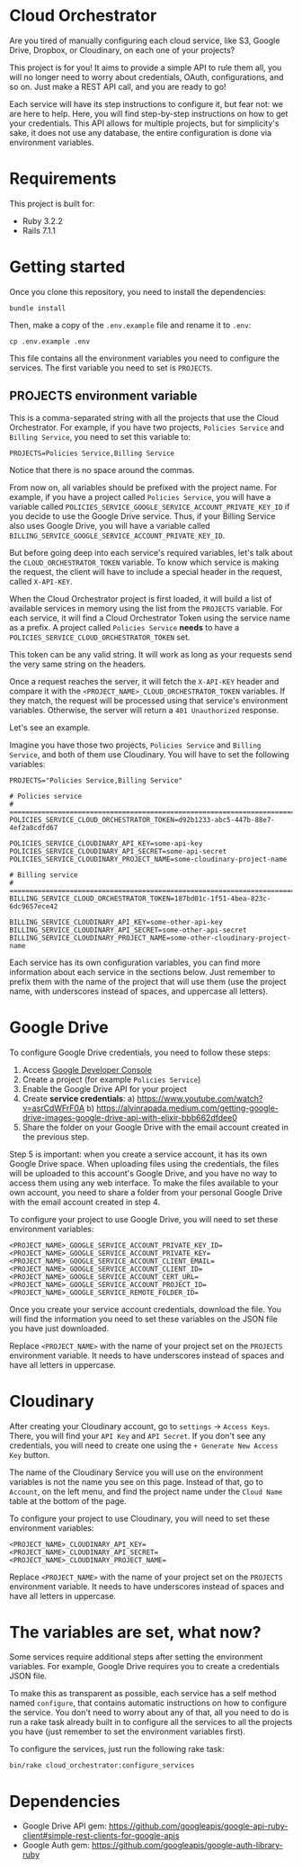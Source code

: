# Cloud Orchestrator

Are you tired of manually configuring each cloud service, like S3, Google Drive, Dropbox, or Cloudinary, on each one of your projects?

This project is for you! It aims to provide a simple API to rule them all, you will no longer need to worry about credentials, OAuth, configurations, and so on. Just make a REST API call, and you are ready to go!

Each service will have its step instructions to configure it, but fear not: we are here to help. Here, you will find step-by-step instructions on how to get your credentials. This API allows for multiple projects, but for simplicity's sake, it does not use any database, the entire configuration is done via environment variables.

# Requirements

This project is built for:

* Ruby 3.2.2
* Rails 7.1.1


# Getting started

Once you clone this repository, you need to install the dependencies:

```
bundle install
```

Then, make a copy of the `.env.example` file and rename it to `.env`:

```
cp .env.example .env
```

This file contains all the environment variables you need to configure the services. The first variable you need to set is `PROJECTS`.

## PROJECTS environment variable

This is a comma-separated string with all the projects that use the Cloud Orchestrator. For example, if you have two projects, `Policies Service` and `Billing Service`, you need to set this variable to:


```
PROJECTS=Policies Service,Billing Service
```

Notice that there is no space around the commas.

From now on, all variables should be prefixed with the project name. For example, if you have a project called `Policies Service`, you will have a variable called `POLICIES_SERVICE_GOOGLE_SERVICE_ACCOUNT_PRIVATE_KEY_ID` if you decide to use the Google Drive service. Thus, if your Billing Service also uses Google Drive, you will have a variable called `BILLING_SERVICE_GOOGLE_SERVICE_ACCOUNT_PRIVATE_KEY_ID`.

But before going deep into each service's required variables, let's talk about the `CLOUD_ORCHESTRATOR_TOKEN` variable. To know which service is making the request, the client will have to include a special header in the request, called `X-API-KEY`.

When the Cloud Orchestrator project is first loaded, it will build a list of available services in memory using the list from the `PROJECTS` variable. For each service, it will find a Cloud Orchestrator Token using the service name as a prefix. A project called `Policies Service` **needs** to have a `POLICIES_SERVICE_CLOUD_ORCHESTRATOR_TOKEN` set.

This token can be any valid string. It will work as long as your requests send the very same string on the headers.

Once a request reaches the server, it will fetch the `X-API-KEY` header and compare it with the `<PROJECT_NAME>_CLOUD_ORCHESTRATOR_TOKEN` variables. If they match, the request will be processed using that service's environment variables. Otherwise, the server will return a `401 Unauthorized` response.

Let's see an example.

Imagine you have those two projects, `Policies Service` and `Billing Service`, and both of them use Cloudinary. You will have to set the following variables:

```
PROJECTS="Policies Service,Billing Service"

# Policies service
# ==============================================================================
POLICIES_SERVICE_CLOUD_ORCHESTRATOR_TOKEN=d92b1233-abc5-447b-88e7-4ef2a8cdfd67

POLICIES_SERVICE_CLOUDINARY_API_KEY=some-api-key
POLICIES_SERVICE_CLOUDINARY_API_SECRET=some-api-secret
POLICIES_SERVICE_CLOUDINARY_PROJECT_NAME=some-cloudinary-project-name

# Billing service
# ==============================================================================
BILLING_SERVICE_CLOUD_ORCHESTRATOR_TOKEN=187bd01c-1f51-4bea-823c-6dc9657ece42

BILLING_SERVICE_CLOUDINARY_API_KEY=some-other-api-key
BILLING_SERVICE_CLOUDINARY_API_SECRET=some-other-api-secret
BILLING_SERVICE_CLOUDINARY_PROJECT_NAME=some-other-cloudinary-project-name
```

Each service has its own configuration variables, you can find more information about each service in the sections below. Just remember to prefix them with the name of the project that will use them (use the project name, with underscores instead of spaces, and uppercase all letters).


# Google Drive

To configure Google Drive credentials, you need to follow these steps:

1. Access [Google Developer Console](https://console.developers.google.com/)
2. Create a project (for example `Policies Service`)
3. Enable the Google Drive API for your project
4. Create **service credentials**:
   a) https://www.youtube.com/watch?v=asrCdWFrF0A
   b) https://alvinrapada.medium.com/getting-google-drive-images-google-drive-api-with-elixir-bbb662dfdee0
5. Share the folder on your Google Drive with the email account created in the previous step.


Step 5 is important: when you create a service account, it has its own Google Drive space. When uploading files using the credentials, the files will be uploaded to this account's Google Drive, and you have no way to access them using any web interface. To make the files available to your own account, you need to share a folder from your personal Google Drive with the email account created in step 4.

To configure your project to use Google Drive, you will need to set these environment variables:

```
<PROJECT_NAME>_GOOGLE_SERVICE_ACCOUNT_PRIVATE_KEY_ID=
<PROJECT_NAME>_GOOGLE_SERVICE_ACCOUNT_PRIVATE_KEY=
<PROJECT_NAME>_GOOGLE_SERVICE_ACCOUNT_CLIENT_EMAIL=
<PROJECT_NAME>_GOOGLE_SERVICE_ACCOUNT_CLIENT_ID=
<PROJECT_NAME>_GOOGLE_SERVICE_ACCOUNT_CERT_URL=
<PROJECT_NAME>_GOOGLE_SERVICE_ACCOUNT_PROJECT_ID=
<PROJECT_NAME>_GOOGLE_SERVICE_REMOTE_FOLDER_ID=
```

Once you create your service account credentials, download the file. You will find the information you need to set these variables on the JSON file you have just downloaded.

Replace `<PROJECT_NAME>` with the name of your project set on the `PROJECTS` environment variable. It needs to have underscores instead of spaces and have all letters in uppercase.


# Cloudinary

After creating your Cloudinary account, go to `settings` -> `Access Keys`. There, you will find your `API Key` and `API Secret`. If you don't see any credentials, you will need to create one using the `+ Generate New Access Key` button.

The name of the Cloudinary Service you will use on the environment variables is not the name you see on this page. Instead of that, go to `Account`, on the left menu, and find the project name under the `Cloud Name` table at the bottom of the page.

To configure your project to use Cloudinary, you will need to set these environment variables:

```
<PROJECT_NAME>_CLOUDINARY_API_KEY=
<PROJECT_NAME>_CLOUDINARY_API_SECRET=
<PROJECT_NAME>_CLOUDINARY_PROJECT_NAME=
```

Replace `<PROJECT_NAME>` with the name of your project set on the `PROJECTS` environment variable. It needs to have underscores instead of spaces and have all letters in uppercase.

# The variables are set, what now?

Some services require additional steps after setting the environment variables. For example, Google Drive requires you to create a credentials JSON file.

To make this as transparent as possible, each service has a self method named `configure`, that contains automatic instructions on how to configure the service. You don't need to worry about any of that, all you need to do is run a rake task already built in to configure all the services to all the projects you have (just remember to set the environment variables first).

To configure the services, just run the following rake task:

```
bin/rake cloud_orchestrator:configure_services
```

# Dependencies

* Google Drive API gem: https://github.com/googleapis/google-api-ruby-client#simple-rest-clients-for-google-apis
* Google Auth gem: https://github.com/googleapis/google-auth-library-ruby
